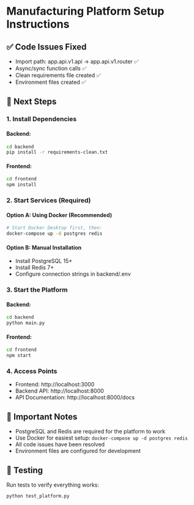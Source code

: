 # Manufacturing Platform Setup Instructions

## ✅ Code Issues Fixed
- Import path: app.api.v1.api → app.api.v1.router ✅
- Async/sync function calls ✅
- Clean requirements file created ✅
- Environment files created ✅

## 🔧 Next Steps

### 1. Install Dependencies

#### Backend:
```bash
cd backend
pip install -r requirements-clean.txt
```

#### Frontend:
```bash
cd frontend
npm install
```

### 2. Start Services (Required)

#### Option A: Using Docker (Recommended)
```bash
# Start Docker Desktop first, then:
docker-compose up -d postgres redis
```

#### Option B: Manual Installation
- Install PostgreSQL 15+
- Install Redis 7+
- Configure connection strings in backend/.env

### 3. Start the Platform

#### Backend:
```bash
cd backend
python main.py
```

#### Frontend:
```bash
cd frontend
npm start
```

### 4. Access Points
- Frontend: http://localhost:3000
- Backend API: http://localhost:8000
- API Documentation: http://localhost:8000/docs

## 🚨 Important Notes
- PostgreSQL and Redis are required for the platform to work
- Use Docker for easiest setup: `docker-compose up -d postgres redis`
- All code issues have been resolved
- Environment files are configured for development

## 🧪 Testing
Run tests to verify everything works:
```bash
python test_platform.py
```
